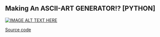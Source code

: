 ## Making An ASCII-ART GENERATOR!? [PYTHON]
[![IMAGE ALT TEXT HERE](https://img.youtube.com/vi/2fZBLPk-T2Y/0.jpg)](https://www.youtube.com/watch?v=2fZBLPk-T2Y)

<a href="test.txt">Source code</a>
